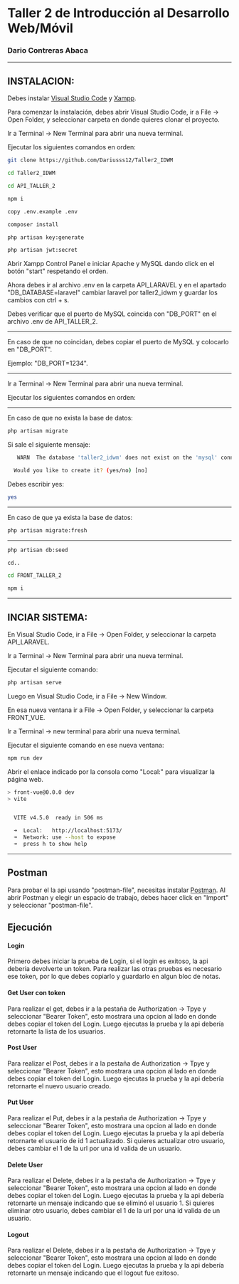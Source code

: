 # Taller 2 de Introducción al Desarrollo Web/Móvil

### Dario Contreras Abaca
****
## INSTALACION:
Debes instalar [Visual Studio Code](https://code.visualstudio.com/) y [Xampp](https://www.apachefriends.org/es/download.html).

Para comenzar la instalación, debes abrir Visual Studio Code, ir a File -> Open Folder, y seleccionar carpeta en donde quieres clonar el proyecto.

Ir a Terminal -> New Terminal para abrir una nueva terminal.

Ejecutar los siguientes comandos en orden: 

```bash
git clone https://github.com/Dariusss12/Taller2_IDWM
```

```bash
cd Taller2_IDWM
```

```bash
cd API_TALLER_2
```

```bash
npm i
```

```bash
copy .env.example .env
```

```bash
composer install
```

```bash
php artisan key:generate
```

```bash
php artisan jwt:secret
```

Abrir Xampp Control Panel e iniciar Apache y MySQL dando click en el botón "start" respetando el orden.

Ahora debes ir al archivo .env en la carpeta API_LARAVEL y en el apartado "DB_DATABASE=laravel" cambiar laravel por taller2_idwm y guardar los cambios con ctrl + s.

Debes verificar que el puerto de MySQL coincida con "DB_PORT" en el archivo .env de API_TALLER_2. 

****
En caso de que no coincidan, debes copiar el puerto de MySQL y colocarlo en "DB_PORT".

Ejemplo: "DB_PORT=1234".
****

Ir a Terminal -> New Terminal para abrir una nueva terminal.

Ejecutar los siguientes comandos en orden:

****
En caso de que no exista la base de datos:

```bash
php artisan migrate
```

Si sale el siguiente mensaje:

```bash
   WARN  The database 'taller2_idwm' does not exist on the 'mysql' connection.  

  Would you like to create it? (yes/no) [no]
```
Debes escribir yes:

```bash
yes
```
****
En caso de que ya exista la base de datos:

```bash
php artisan migrate:fresh
```
****
```bash
php artisan db:seed
```

```bash
cd..
```
```bash
cd FRONT_TALLER_2
```

```bash
npm i
```

****
## INCIAR SISTEMA:
En Visual Studio Code, ir a File -> Open Folder, y seleccionar la carpeta API_LARAVEL.

Ir a Terminal -> New Terminal para abrir una nueva terminal.

Ejecutar el siguiente comando:

```bash
php artisan serve
```

Luego en Visual Studio Code, ir a File -> New Window.

En esa nueva ventana ir a File -> Open Folder, y seleccionar la carpeta FRONT_VUE.

Ir a Terminal -> new terminal para abrir una nueva terminal.

Ejecutar el siguiente comando en ese nueva ventana:

```bash
npm run dev
```

Abrir el enlace indicado por la consola como "Local:" para visualizar la página web.

```bash
> front-vue@0.0.0 dev
> vite


  VITE v4.5.0  ready in 506 ms

  ➜  Local:   http://localhost:5173/
  ➜  Network: use --host to expose
  ➜  press h to show help
```
****
## Postman

Para probar el la api usando "postman-file", necesitas instalar [Postman](https://www.postman.com/downloads/).
Al abrir Postman y elegir un espacio de trabajo, debes hacer click en "Import" y seleccionar "postman-file".

## Ejecución

#### Login
Primero debes iniciar la prueba de Login, si el login es exitoso, la api deberia devolverte un token.
Para realizar las otras pruebas es necesario ese token, por lo que debes copiarlo y guardarlo en algun bloc de notas.

#### Get User con token
Para realizar el get, debes ir a la pestaña de Authorization -> Tpye y seleccionar "Bearer Token", esto mostrara una opcion al lado en donde debes copiar el token del Login.
Luego ejecutas la prueba y la api debería retornarte la lista de los usuarios.

#### Post User 
Para realizar el Post, debes ir a la pestaña de Authorization -> Tpye y seleccionar "Bearer Token", esto mostrara una opcion al lado en donde debes copiar el token del Login.
Luego ejecutas la prueba y la api debería retornarte el nuevo usuario creado.

#### Put User
Para realizar el Put, debes ir a la pestaña de Authorization -> Tpye y seleccionar "Bearer Token", esto mostrara una opcion al lado en donde debes copiar el token del Login.
Luego ejecutas la prueba y la api debería retornarte el usuario de id 1 actualizado. Si quieres actualizar otro usuario, debes cambiar el 1 de la url por una id valida de un usuario.

#### Delete User
Para realizar el Delete, debes ir a la pestaña de Authorization -> Tpye y seleccionar "Bearer Token", esto mostrara una opcion al lado en donde debes copiar el token del Login.
Luego ejecutas la prueba y la api debería retornarte un mensaje indicando que se eliminó el usuario 1. Si quieres eliminar otro usuario, debes cambiar el 1 de la url por una id valida de un usuario.

#### Logout
Para realizar el Delete, debes ir a la pestaña de Authorization -> Tpye y seleccionar "Bearer Token", esto mostrara una opcion al lado en donde debes copiar el token del Login.
Luego ejecutas la prueba y la api debería retornarte un mensaje indicando que el logout fue exitoso.


